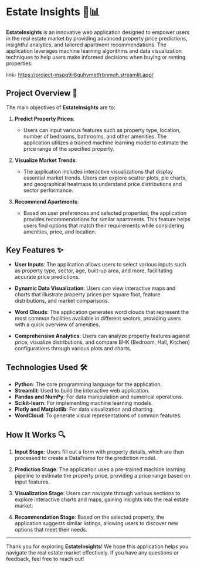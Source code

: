 # Estate Insights 🏡📊

**EstateInsights** is an innovative web application designed to empower users in the real estate market by providing advanced property price predictions, insightful analytics, and tailored apartment recommendations. The application leverages machine learning algorithms and data visualization techniques to help users make informed decisions when buying or renting properties.

link- https://project-mspq9ii8quhvmetfrbnmoh.streamlit.app/

## Project Overview 🌟

The main objectives of **EstateInsights** are to:

1. **Predict Property Prices**:
   - Users can input various features such as property type, location, number of bedrooms, bathrooms, and other amenities. The application utilizes a trained machine learning model to estimate the price range of the specified property.

2. **Visualize Market Trends**:
   - The application includes interactive visualizations that display essential market trends. Users can explore scatter plots, pie charts, and geographical heatmaps to understand price distributions and sector performance.

3. **Recommend Apartments**:
   - Based on user preferences and selected properties, the application provides recommendations for similar apartments. This feature helps users find options that match their requirements while considering amenities, price, and location.

## Key Features ✨

- **User Inputs**: The application allows users to select various inputs such as property type, sector, age, built-up area, and more, facilitating accurate price predictions.
  
- **Dynamic Data Visualization**: Users can view interactive maps and charts that illustrate property prices per square foot, feature distributions, and market comparisons.

- **Word Clouds**: The application generates word clouds that represent the most common facilities available in different sectors, providing users with a quick overview of amenities.

- **Comprehensive Analytics**: Users can analyze property features against price, visualize distributions, and compare BHK (Bedroom, Hall, Kitchen) configurations through various plots and charts.

## Technologies Used 🛠️

- **Python**: The core programming language for the application.
- **Streamlit**: Used to build the interactive web application.
- **Pandas and NumPy**: For data manipulation and numerical operations.
- **Scikit-learn**: For implementing machine learning models.
- **Plotly and Matplotlib**: For data visualization and charting.
- **WordCloud**: To generate visual representations of common features.

## How It Works 🔍

1. **Input Stage**: Users fill out a form with property details, which are then processed to create a DataFrame for the prediction model.

2. **Prediction Stage**: The application uses a pre-trained machine learning pipeline to estimate the property price, providing a price range based on input features.

3. **Visualization Stage**: Users can navigate through various sections to explore interactive charts and maps, gaining insights into the real estate market.

4. **Recommendation Stage**: Based on the selected property, the application suggests similar listings, allowing users to discover new options that meet their needs.

---

Thank you for exploring **EstateInsights**! We hope this application helps you navigate the real estate market effectively. If you have any questions or feedback, feel free to reach out!
